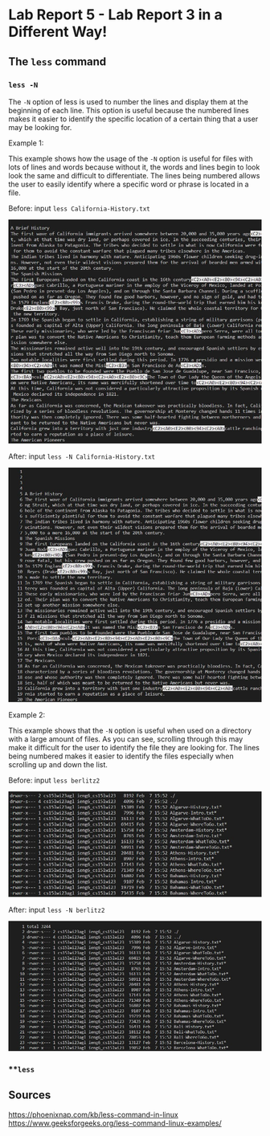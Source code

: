 # **Lab Report 5 - Lab Report 3 in a Different Way!**

## **The `less` command**

### **`less -N`**

The `-N` option of less is used to number the lines and display them at the beginning of each line. This option is useful because the numbered lines makes it easier to identify the specific location of a certain thing that a user may be looking for.  

Example 1:

This example shows how the usage of the `-N` option is useful for files with lots of lines and words because without it, the words and lines begin to look look the same and difficult to differentiate. The lines being numbered allows the user to easily identify where a specific word or phrase is located in a file.

Before: input `less California-History.txt`

![Image](https://github.com/jcaylao/LabReport5/blob/main/2.JPG?raw=true)

After: input `less -N California-History.txt`

![Image](https://github.com/jcaylao/LabReport5/blob/main/1.JPG?raw=true)

Example 2:

This example shows that the `-N` option is useful when used on a directory with a large amount of files. As you can see, scrolling through this may make it difficult for the user to identify the file they are looking for. The lines being numbered makes it easier to identify the files especially when scrolling up and down the list.

Before: input `less berlitz2`

![Image](https://github.com/jcaylao/LabReport5/blob/main/4.JPG?raw=true)

After: input `less -N berlitz2`

![Image](https://github.com/jcaylao/LabReport5/blob/main/3.JPG?raw=true)

### **`less`

## **Sources**
https://phoenixnap.com/kb/less-command-in-linux
https://www.geeksforgeeks.org/less-command-linux-examples/
